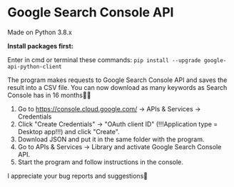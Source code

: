 # Google Search Console API

Made on Python 3.8.x 

**Install packages first:**

Enter in cmd or terminal these commands:
`pip install --upgrade google-api-python-client`

The program makes requests to Google Search Console API and saves the result into a CSV file. 
You can now download as many keywords as Search Console has in 16 months👯‍♂️

1. Go to https://console.cloud.google.com/ -> APIs & Services -> Credentials
2. Click "Create Credentials" -> "OAuth client ID" (!!!Application type = Desktop app!!!) and click "Create".
3. Download JSON and put it in the same folder with the program.
4. Go to APIs & Services -> Library and activate Google Search Console API.
5. Start the program and follow instructions in the console.

I appreciate your bug reports and suggestions🖖
